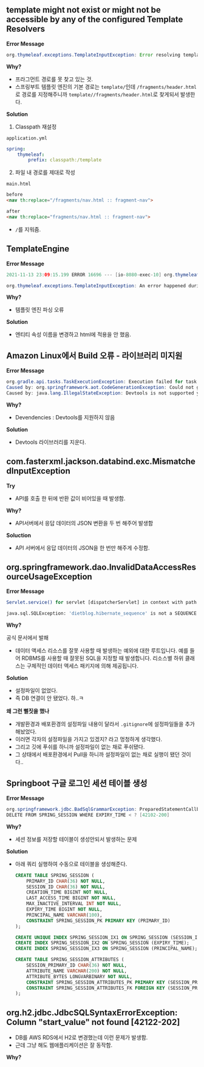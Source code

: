 ## template might not exist or might not be accessible by any of the configured Template Resolvers

**Error Message**
```java
org.thymeleaf.exceptions.TemplateInputException: Error resolving template [/fragments/header.html], template might not exist or might not be accessible by any of the configured Template Resolvers
```

**Why?**
- 프라그먼트 경로를 못 찾고 있는 것.
- 스프링부트 템플릿 엔진의 기본 경로는 `template/`인데 `/fragments/header.html`로 경로를 지정해주니까 `template//fragments/header.html`로 찾게되서 발생한다.

**Solution**
1. Classpath 재설정

`application.yml`
```yml
spring:
    thymeleaf:
        prefix: classpath:/template
```

2. 파일 내 경로를 제대로 작성

`main.html`
```html
before
<nav th:replace="/fragments/nav.html :: fragment-nav">

after
<nav th:replace="fragments/nav.html :: fragment-nav">
```
- `/`를 지워줌.



## TemplateEngine

**Error Message**
```java
2021-11-13 23:09:15.199 ERROR 16696 --- [io-8080-exec-10] org.thymeleaf.TemplateEngine             : [THYMELEAF][http-nio-8080-exec-10] Exception processing template "post/postsView": An error happened during template parsing (template: "URL [file:src/main/resources/templates/post/postsView.html]")

org.thymeleaf.exceptions.TemplateInputException: An error happened during template parsing (template: "URL [file:src/main/resources/templates/post/postsView.html]")
```

**Why?**
- 템플릿 엔진 파싱 오류

**Solution**
- 엔티티 속성 이름을 변경하고 html에 적용을 안 했음.


## Amazon Linux에서 Build 오류 - 라이브러리 미지원 

**Error Message**
```java
org.gradle.api.tasks.TaskExecutionException: Execution failed for task ':generateAot'.
Caused by: org.springframework.aot.CodeGenerationException: Could not generate spring.factories source
Caused by: java.lang.IllegalStateException: Devtools is not supported yet, please remove the related de
```

**Why?**
- Devendencies : Devtools를 지원하지 않음

**Solution**
- Devtools 라이브러리를 지운다.


## com.fasterxml.jackson.databind.exc.MismatchedInputException

**Try**
- API를 호출 한 뒤에 반환 값이 비어있을 때 발생함.

**Why?**
- API서버에서 응답 데이터의 JSON 변환을 두 번 해주어 발생함

**Soluction**
- API 서버에서 응답 데이터의 JSON을 한 번만 해주게 수정함.


## org.springframework.dao.InvalidDataAccessResourceUsageException

**Error Message**
```sh
Servlet.service() for servlet [dispatcherServlet] in context with path [] threw exception [Request processing failed; nested exception is org.springframework.dao.InvalidDataAccessResourceUsageException: could not extract ResultSet; SQL [n/a]; nested exception is org.hibernate.exception.SQLGrammarException: could not extract ResultSet] with root cause

java.sql.SQLException: 'dietblog.hibernate_sequence' is not a SEQUENCE
```

**Why?**

공식 문서에서 발쵀

- 데이터 액세스 리소스를 잘못 사용할 때 발생하는 예외에 대한 루트입니다. 예를 들어 RDBMS를 사용할 때 잘못된 SQL을 지정할 때 발생합니다. 리소스별 하위 클래스는 구체적인 데이터 액세스 패키지에 의해 제공됩니다.

**Solution**
- 설정파일이 없었다.
- 즉 DB 연결이 안 됐었다. 하..ㅋ

**왜 그런 뻘짓을 했나**
- 개발환경과 배포환경의 설정파일 내용이 달라서 `.gitignore`에 설정파일들을 추가해놨었다.
- 이러면 각자의 설정파일을 가지고 있겠지? 라고 멍청하게 생각했다.
- 그리고 깃에 푸쉬를 하니까 설정파일이 없는 채로 푸쉬됐다.
- 그 상태에서 배포환경에서 Pull을 하니까 설정파일이 없는 채로 실행이 됐던 것이다..



## Springboot 구글 로그인 세션 테이블 생성

**Error Message**
```java
org.springframework.jdbc.BadSqlGrammarException: PreparedStatementCallback; bad SQL grammar [DELETE FROM SPRING_SESSION WHERE EXPIRY_TIME < ?]; nested exception is org.h2.jdbc.JdbcSQLSyntaxErrorException: Table "SPRING_SESSION" not found; SQL statement:
DELETE FROM SPRING_SESSION WHERE EXPIRY_TIME < ? [42102-200]
```

**Why?**

- 세션 정보를 저장할 테이블이 생성안되서 발생하는 문제


**Solution**

- 아래 쿼리 실행하여 수동으로 테이블을 생성해준다.

    ```sql
    CREATE TABLE SPRING_SESSION (
        PRIMARY_ID CHAR(36) NOT NULL,
        SESSION_ID CHAR(36) NOT NULL,
        CREATION_TIME BIGINT NOT NULL,
        LAST_ACCESS_TIME BIGINT NOT NULL,
        MAX_INACTIVE_INTERVAL INT NOT NULL,
        EXPIRY_TIME BIGINT NOT NULL,
        PRINCIPAL_NAME VARCHAR(100),
        CONSTRAINT SPRING_SESSION_PK PRIMARY KEY (PRIMARY_ID)
    );

    CREATE UNIQUE INDEX SPRING_SESSION_IX1 ON SPRING_SESSION (SESSION_ID);
    CREATE INDEX SPRING_SESSION_IX2 ON SPRING_SESSION (EXPIRY_TIME);
    CREATE INDEX SPRING_SESSION_IX3 ON SPRING_SESSION (PRINCIPAL_NAME);

    CREATE TABLE SPRING_SESSION_ATTRIBUTES (
        SESSION_PRIMARY_ID CHAR(36) NOT NULL,
        ATTRIBUTE_NAME VARCHAR(200) NOT NULL,
        ATTRIBUTE_BYTES LONGVARBINARY NOT NULL,
        CONSTRAINT SPRING_SESSION_ATTRIBUTES_PK PRIMARY KEY (SESSION_PRIMARY_ID, ATTRIBUTE_NAME),
        CONSTRAINT SPRING_SESSION_ATTRIBUTES_FK FOREIGN KEY (SESSION_PRIMARY_ID) REFERENCES SPRING_SESSION(PRIMARY_ID) ON DELETE CASCADE
    );
    ```


## org.h2.jdbc.JdbcSQLSyntaxErrorException: Column "start_value" not found [42122-202]

- DB를 AWS RDS에서 H2로 변경했는데 이런 문제가 발생함.
- 근데 그냥 해도 웹애플리케이션은 잘 동작함.

**Why?**

